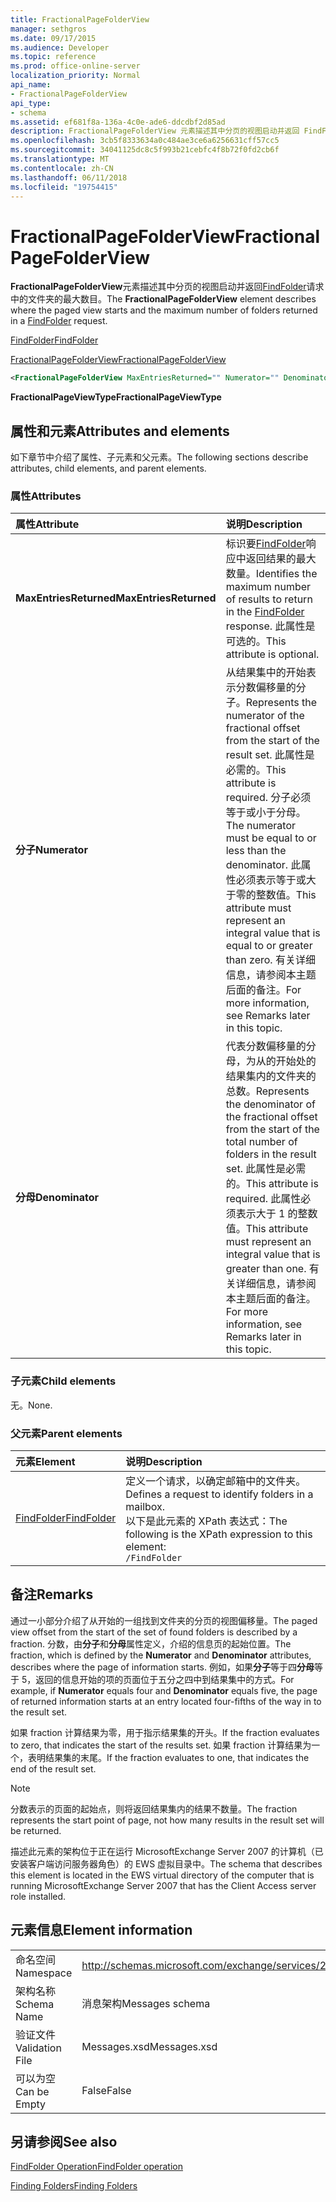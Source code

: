 ```yaml
---
title: FractionalPageFolderView
manager: sethgros
ms.date: 09/17/2015
ms.audience: Developer
ms.topic: reference
ms.prod: office-online-server
localization_priority: Normal
api_name:
- FractionalPageFolderView
api_type:
- schema
ms.assetid: ef681f8a-136a-4c0e-ade6-ddcdbf2d85ad
description: FractionalPageFolderView 元素描述其中分页的视图启动并返回 FindFolder 请求中的文件夹的最大数目。
ms.openlocfilehash: 3cb5f8333634a0c484ae3ce6a6256631cff57cc5
ms.sourcegitcommit: 34041125dc8c5f993b21cebfc4f8b72f0fd2cb6f
ms.translationtype: MT
ms.contentlocale: zh-CN
ms.lasthandoff: 06/11/2018
ms.locfileid: "19754415"
---
```

# <a name="fractionalpagefolderview"></a><span data-ttu-id="82dbb-103">FractionalPageFolderView</span><span class="sxs-lookup"><span data-stu-id="82dbb-103">FractionalPageFolderView</span></span>

<span data-ttu-id="82dbb-104">**FractionalPageFolderView**元素描述其中分页的视图启动并返回[FindFolder](findfolder.md)请求中的文件夹的最大数目。</span><span class="sxs-lookup"><span data-stu-id="82dbb-104">The **FractionalPageFolderView** element describes where the paged view starts and the maximum number of folders returned in a [FindFolder](findfolder.md) request.</span></span> 
  
[<span data-ttu-id="82dbb-105">FindFolder</span><span class="sxs-lookup"><span data-stu-id="82dbb-105">FindFolder</span></span>](findfolder.md)
  
[<span data-ttu-id="82dbb-106">FractionalPageFolderView</span><span class="sxs-lookup"><span data-stu-id="82dbb-106">FractionalPageFolderView</span></span>](fractionalpagefolderview.md)
  
```xml
<FractionalPageFolderView MaxEntriesReturned="" Numerator="" Denominator=""/>
```

 <span data-ttu-id="82dbb-107">**FractionalPageViewType**</span><span class="sxs-lookup"><span data-stu-id="82dbb-107">**FractionalPageViewType**</span></span>
## <a name="attributes-and-elements"></a><span data-ttu-id="82dbb-108">属性和元素</span><span class="sxs-lookup"><span data-stu-id="82dbb-108">Attributes and elements</span></span>

<span data-ttu-id="82dbb-109">如下章节中介绍了属性、子元素和父元素。</span><span class="sxs-lookup"><span data-stu-id="82dbb-109">The following sections describe attributes, child elements, and parent elements.</span></span>
  
### <a name="attributes"></a><span data-ttu-id="82dbb-110">属性</span><span class="sxs-lookup"><span data-stu-id="82dbb-110">Attributes</span></span>

|<span data-ttu-id="82dbb-111">**属性**</span><span class="sxs-lookup"><span data-stu-id="82dbb-111">**Attribute**</span></span>|<span data-ttu-id="82dbb-112">**说明**</span><span class="sxs-lookup"><span data-stu-id="82dbb-112">**Description**</span></span>|
|:-----|:-----|
|<span data-ttu-id="82dbb-113">**MaxEntriesReturned**</span><span class="sxs-lookup"><span data-stu-id="82dbb-113">**MaxEntriesReturned**</span></span> <br/> |<span data-ttu-id="82dbb-114">标识要[FindFolder](findfolder.md)响应中返回结果的最大数量。</span><span class="sxs-lookup"><span data-stu-id="82dbb-114">Identifies the maximum number of results to return in the [FindFolder](findfolder.md) response.</span></span> <span data-ttu-id="82dbb-115">此属性是可选的。</span><span class="sxs-lookup"><span data-stu-id="82dbb-115">This attribute is optional.</span></span>  <br/> |
|<span data-ttu-id="82dbb-116">**分子**</span><span class="sxs-lookup"><span data-stu-id="82dbb-116">**Numerator**</span></span> <br/> |<span data-ttu-id="82dbb-117">从结果集中的开始表示分数偏移量的分子。</span><span class="sxs-lookup"><span data-stu-id="82dbb-117">Represents the numerator of the fractional offset from the start of the result set.</span></span> <span data-ttu-id="82dbb-118">此属性是必需的。</span><span class="sxs-lookup"><span data-stu-id="82dbb-118">This attribute is required.</span></span> <span data-ttu-id="82dbb-119">分子必须等于或小于分母。</span><span class="sxs-lookup"><span data-stu-id="82dbb-119">The numerator must be equal to or less than the denominator.</span></span> <span data-ttu-id="82dbb-120">此属性必须表示等于或大于零的整数值。</span><span class="sxs-lookup"><span data-stu-id="82dbb-120">This attribute must represent an integral value that is equal to or greater than zero.</span></span> <span data-ttu-id="82dbb-121">有关详细信息，请参阅本主题后面的备注。</span><span class="sxs-lookup"><span data-stu-id="82dbb-121">For more information, see Remarks later in this topic.</span></span>  <br/> |
|<span data-ttu-id="82dbb-122">**分母**</span><span class="sxs-lookup"><span data-stu-id="82dbb-122">**Denominator**</span></span> <br/> |<span data-ttu-id="82dbb-123">代表分数偏移量的分母，为从的开始处的结果集内的文件夹的总数。</span><span class="sxs-lookup"><span data-stu-id="82dbb-123">Represents the denominator of the fractional offset from the start of the total number of folders in the result set.</span></span> <span data-ttu-id="82dbb-124">此属性是必需的。</span><span class="sxs-lookup"><span data-stu-id="82dbb-124">This attribute is required.</span></span> <span data-ttu-id="82dbb-125">此属性必须表示大于 1 的整数值。</span><span class="sxs-lookup"><span data-stu-id="82dbb-125">This attribute must represent an integral value that is greater than one.</span></span> <span data-ttu-id="82dbb-126">有关详细信息，请参阅本主题后面的备注。</span><span class="sxs-lookup"><span data-stu-id="82dbb-126">For more information, see Remarks later in this topic.</span></span>  <br/> |
   
### <a name="child-elements"></a><span data-ttu-id="82dbb-127">子元素</span><span class="sxs-lookup"><span data-stu-id="82dbb-127">Child elements</span></span>

<span data-ttu-id="82dbb-128">无。</span><span class="sxs-lookup"><span data-stu-id="82dbb-128">None.</span></span>
  
### <a name="parent-elements"></a><span data-ttu-id="82dbb-129">父元素</span><span class="sxs-lookup"><span data-stu-id="82dbb-129">Parent elements</span></span>

|<span data-ttu-id="82dbb-130">**元素**</span><span class="sxs-lookup"><span data-stu-id="82dbb-130">**Element**</span></span>|<span data-ttu-id="82dbb-131">**说明**</span><span class="sxs-lookup"><span data-stu-id="82dbb-131">**Description**</span></span>|
|:-----|:-----|
|[<span data-ttu-id="82dbb-132">FindFolder</span><span class="sxs-lookup"><span data-stu-id="82dbb-132">FindFolder</span></span>](findfolder.md) <br/> |<span data-ttu-id="82dbb-133">定义一个请求，以确定邮箱中的文件夹。</span><span class="sxs-lookup"><span data-stu-id="82dbb-133">Defines a request to identify folders in a mailbox.</span></span>  <br/> <span data-ttu-id="82dbb-134">以下是此元素的 XPath 表达式：</span><span class="sxs-lookup"><span data-stu-id="82dbb-134">The following is the XPath expression to this element:</span></span>  <br/>  `/FindFolder` <br/> |
   
## <a name="remarks"></a><span data-ttu-id="82dbb-135">备注</span><span class="sxs-lookup"><span data-stu-id="82dbb-135">Remarks</span></span>

<span data-ttu-id="82dbb-136">通过一小部分介绍了从开始的一组找到文件夹的分页的视图偏移量。</span><span class="sxs-lookup"><span data-stu-id="82dbb-136">The paged view offset from the start of the set of found folders is described by a fraction.</span></span> <span data-ttu-id="82dbb-137">分数，由**分子**和**分母**属性定义，介绍的信息页的起始位置。</span><span class="sxs-lookup"><span data-stu-id="82dbb-137">The fraction, which is defined by the **Numerator** and **Denominator** attributes, describes where the page of information starts.</span></span> <span data-ttu-id="82dbb-138">例如，如果**分子**等于四**分母**等于 5，返回的信息开始的项的页面位于五分之四中到结果集中的方式。</span><span class="sxs-lookup"><span data-stu-id="82dbb-138">For example, if **Numerator** equals four and **Denominator** equals five, the page of returned information starts at an entry located four-fifths of the way in to the result set.</span></span> 
  
<span data-ttu-id="82dbb-139">如果 fraction 计算结果为零，用于指示结果集的开头。</span><span class="sxs-lookup"><span data-stu-id="82dbb-139">If the fraction evaluates to zero, that indicates the start of the results set.</span></span> <span data-ttu-id="82dbb-140">如果 fraction 计算结果为一个，表明结果集的末尾。</span><span class="sxs-lookup"><span data-stu-id="82dbb-140">If the fraction evaluates to one, that indicates the end of the result set.</span></span>
  
> [!NOTE]
> <span data-ttu-id="82dbb-141">分数表示的页面的起始点，则将返回结果集内的结果不数量。</span><span class="sxs-lookup"><span data-stu-id="82dbb-141">The fraction represents the start point of page, not how many results in the result set will be returned.</span></span> 
  
<span data-ttu-id="82dbb-142">描述此元素的架构位于正在运行 MicrosoftExchange Server 2007 的计算机（已安装客户端访问服务器角色）的 EWS 虚拟目录中。</span><span class="sxs-lookup"><span data-stu-id="82dbb-142">The schema that describes this element is located in the EWS virtual directory of the computer that is running MicrosoftExchange Server 2007 that has the Client Access server role installed.</span></span>
  
## <a name="element-information"></a><span data-ttu-id="82dbb-143">元素信息</span><span class="sxs-lookup"><span data-stu-id="82dbb-143">Element information</span></span>

|||
|:-----|:-----|
|<span data-ttu-id="82dbb-144">命名空间</span><span class="sxs-lookup"><span data-stu-id="82dbb-144">Namespace</span></span>  <br/> |http://schemas.microsoft.com/exchange/services/2006/messages  <br/> |
|<span data-ttu-id="82dbb-145">架构名称</span><span class="sxs-lookup"><span data-stu-id="82dbb-145">Schema Name</span></span>  <br/> |<span data-ttu-id="82dbb-146">消息架构</span><span class="sxs-lookup"><span data-stu-id="82dbb-146">Messages schema</span></span>  <br/> |
|<span data-ttu-id="82dbb-147">验证文件</span><span class="sxs-lookup"><span data-stu-id="82dbb-147">Validation File</span></span>  <br/> |<span data-ttu-id="82dbb-148">Messages.xsd</span><span class="sxs-lookup"><span data-stu-id="82dbb-148">Messages.xsd</span></span>  <br/> |
|<span data-ttu-id="82dbb-149">可以为空</span><span class="sxs-lookup"><span data-stu-id="82dbb-149">Can be Empty</span></span>  <br/> |<span data-ttu-id="82dbb-150">False</span><span class="sxs-lookup"><span data-stu-id="82dbb-150">False</span></span>  <br/> |
   
## <a name="see-also"></a><span data-ttu-id="82dbb-151">另请参阅</span><span class="sxs-lookup"><span data-stu-id="82dbb-151">See also</span></span>



[<span data-ttu-id="82dbb-152">FindFolder Operation</span><span class="sxs-lookup"><span data-stu-id="82dbb-152">FindFolder operation</span></span>](findfolder-operation.md)


[<span data-ttu-id="82dbb-153">Finding Folders</span><span class="sxs-lookup"><span data-stu-id="82dbb-153">Finding Folders</span></span>](http://msdn.microsoft.com/library/9124d868-017a-43f0-b915-5c0082cacec9%28Office.15%29.aspx)

